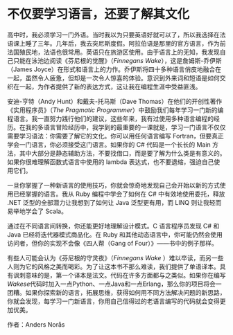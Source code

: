 # 不仅要学习语言，还要了解其文化

高中时，我必须学习一门外语。当时我以为只要英语好就可以了，所以我选择在法语课上睡了三年。几年后，我去突尼斯度假。阿拉伯语是那里的官方语言，作为前法国殖民地，法语也很常用。英语只在旅游区使用。由于语言上的无知，我发现自己只能在泳池边阅读《芬尼根的觉醒》（*Finnegans Wake*），这是詹姆斯-乔伊斯（James Joyce）在形式和语言上的力作。乔伊斯将四十多种语言俏皮地融合在一起，虽然令人疲惫，但却是一次令人惊喜的体验。意识到外来词和短语是如何交织在一起，为作者提供了新的表达方式，这让我在编程生涯中受益匪浅。

安迪-亨特（Andy Hunt）和戴夫-托马斯（Dave Thomas）在他们的开创性著作《实用程序员》（*The Pragmatic Programmer*）中鼓励我们每年学习一门新的编程语言。我一直努力践行他们的建议，这些年来，我有过使用多种语言编程的经历。在我的多语言冒险经历中，我学到的最重要的一课就是，学习一门语言不仅仅需要学习语法：你需要了解它的文化。你可以用任何语言编写 Fortran，但要真正学会一门语言，你必须接受这门语言。如果你的 C# 代码是一个长长的 Main 方法，其中大部分是静态辅助方法，不要找借口，而是要了解为什么类是有意义的。如果你很难理解函数式语言中使用的 lambda 表达式，也不要退缩，强迫自己使用它们。

一旦你掌握了一种新语言的使用技巧，你就会惊奇地发现自己会开始以新的方式使用已经掌握的语言。我从 Ruby 编程中学会了如何在 C# 中有效地使用委托，释放 .NET 泛型的全部潜力让我想到了如何让 Java 泛型更有用，而 LINQ 则让我轻而易举地学会了 Scala。

通过在不同语言间转换，你还能更好地理解设计模式。C 语言程序员发现 C# 和 Java 已经将迭代器模式商品化。在 Ruby 和其他动态语言中，你可能仍然会使用访问者，但你的实现不会像《四人帮（Gang of Four）》——书中的例子那样。

有些人可能会认为《芬尼根的守灵夜》（*Finnegans Wake* ）难以卒读，而另一些人则为它的风格之美而喝彩。为了让这本书不那么难读，我们提供了单语译本。具有讽刺意味的是，第一个译本是法文。代码在许多方面都与之类似。如果你在编写*Wakese*代码时加入一点Python、一点Java和一点Erlang，那么你的项目将会一团糟。如果你探索新的语言，拓展思维，获得如何用不同方法解决问题的新思路，你就会发现，每学习一门新语言，你用自己信得过的老语言编写的代码就会变得更加优美。

作者：Anders Norås